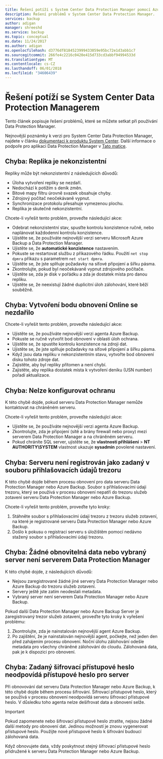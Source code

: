 ```yaml
---
title: Řešení potíží s System Center Data Protection Manager pomocí Azure Backup
description: Řešení problémů v System Center Data Protection Manager.
services: backup
author: adigan
manager: shreeshd
ms.service: backup
ms.topic: conceptual
ms.date: 11/24/2017
ms.author: adigan
ms.openlocfilehash: d3776df8184523999433059e95bc72e1d3abb1c7
ms.sourcegitcommit: 266fe4c2216c0420e415d733cd3abbf94994533d
ms.translationtype: MT
ms.contentlocale: cs-CZ
ms.lasthandoff: 06/01/2018
ms.locfileid: "34606439"
---
```

# <a name="troubleshoot-system-center-data-protection-manager"></a>Řešení potíží se System Center Data Protection Managerem

Tento článek popisuje řešení problémů, které se můžete setkat při používání Data Protection Manager.

Nejnovější poznámky k verzi pro System Center Data Protection Manager, najdete v článku [dokumentaci k produktu System Center](https://docs.microsoft.com/system-center/dpm/dpm-release-notes?view=sc-dpm-2016). Další informace o podpoře pro aplikaci Data Protection Manager v [Tato matice](https://docs.microsoft.com/system-center/dpm/dpm-protection-matrix?view=sc-dpm-2016).


## <a name="error-replica-is-inconsistent"></a>Chyba: Replika je nekonzistentní

Repliky může být nekonzistentní z následujících důvodů:
- Úloha vytvoření repliky se nezdaří.
- Nedochází k potížím s deník změn.
- Bitové mapy filtru úrovně svazek obsahuje chyby.
- Zdrojový počítač neočekávaně vypnut.
- Synchronizace protokolu přesahuje vymezenou plochu.
- Replika je skutečně nekonzistentní.

Chcete-li vyřešit tento problém, proveďte následující akce:
- Odebrat nekonzistentní stav, spusťte kontrolu konzistence ručně, nebo naplánovat každodenní kontrolu konzistence.
- Ujistěte se, že používáte nejnovější verzi serveru Microsoft Azure Backup a Data Protection Manager.
- Ujistěte se, že **automatické konzistence** nastavením.
- Pokuste se restartovat službu z příkazového řádku. Použití `net stop dpmra` příkazu s parametrem `net start dpmra`.
- Ujistěte se, že jste splňuje požadavky na síťové připojení a šířku pásma.
- Zkontrolujte, pokud byl neočekávaně vypnut zdrojového počítače.
- Ujistěte se, zda je disk v pořádku a zda je dostatek místa pro danou repliku.
- Ujistěte se, že neexistují žádné duplicitní úloh zálohování, které běží souběžně.

## <a name="error-online-recovery-point-creation-failed"></a>Chyba: Vytvoření bodu obnovení Online se nezdařilo

Chcete-li vyřešit tento problém, proveďte následující akce:
- Ujistěte se, že používáte nejnovější verzi agenta Azure Backup.
- Pokuste se ručně vytvořit bod obnovení v oblasti úloh ochrana.
- Ujistěte se, že spustíte kontrolu konzistence na zdroji dat.
- Ujistěte se, že jste splňuje požadavky na síťové připojení a šířku pásma.
- Když jsou data repliku v nekonzistentním stavu, vytvořte bod obnovení disku tohoto zdroje dat.
- Zajistěte, aby byl repliky přítomen a není chybí.
- Zajistěte, aby replika dostatek místa k vytvoření deníku (USN number) pořadí aktualizace.

## <a name="error-unable-to-configure-protection"></a>Chyba: Nelze konfigurovat ochranu

K této chybě dojde, pokud serveru Data Protection Manager nemůže kontaktovat na chráněném serveru. 

Chcete-li vyřešit tento problém, proveďte následující akce:
- Ujistěte se, že používáte nejnovější verzi agenta Azure Backup.
- Zkontrolujte, zda je připojení (sítě a brány firewall nebo proxy) mezi serverem Data Protection Manager a na chráněném serveru.
- Pokud chráníte SQL server, ujistěte se, že **vlastnosti přihlášení** > **NT AUTHORITY\SYSTEM** vlastnost ukazuje **sysadmin** povolené nastavení.

## <a name="error-server-not-registered-as-specified-in-vault-credential-file"></a>Chyba: Serveru není registrován jako zadaný v souboru přihlašovacích údajů trezoru

K této chybě dojde během procesu obnovení pro data serveru Data Protection Manager nebo Azure Backup. Soubor s přihlašovacími údaji trezoru, který se používá v procesu obnovení nepatří do trezoru služeb zotavení serveru Data Protection Manager nebo Azure Backup.

Chcete-li vyřešit tento problém, proveďte tyto kroky:
1. Stáhněte soubor s přihlašovacími údaji trezoru z trezoru služeb zotavení, na které je registrované serveru Data Protection Manager nebo Azure Backup.
2. Došlo k pokusu o registraci serveru s úložištěm pomocí nedávno stažený soubor s přihlašovacími údaji trezoru.

## <a name="error-no-recoverable-data-or-selected-server-not-a-data-protection-manager-server"></a>Chyba: Žádné obnovitelná data nebo vybraný server není serverem Data Protection Manager

K této chybě dojde, z následujících důvodů:
- Nejsou zaregistrované žádné jiné servery Data Protection Manager nebo Azure Backup do trezoru služeb zotavení.
- Servery ještě jste zatím neodeslali metadata.
- Vybraný server není serverem Data Protection Manager nebo Azure Backup.

Pokud další Data Protection Manager nebo Azure Backup Server je zaregistrovaný trezor služeb zotavení, proveďte tyto kroky k vyřešení problému:
1. Zkontrolujte, zda je nainstalován nejnovější agent Azure Backup.
2. Po zajištění, že je nainstalován nejnovější agent, počkejte, než jeden den před zahájením procesu obnovení. Noční úlohu zálohování odešle metadata pro všechny chráněné zálohování do cloudu. Zálohovaná data, pak je k dispozici pro obnovení.

## <a name="error-provided-encryption-passphrase-doesnt-match-passphrase-for-server"></a>Chyba: Zadaný šifrovací přístupové heslo neodpovídá přístupové heslo pro server

Při obnovování dat serveru Data Protection Manager nebo Azure Backup, k této chybě dojde během procesu šifrování. Šifrovací přístupové heslo, který se používá v procesu obnovení neodpovídá serveru šifrovací přístupové heslo. V důsledku toho agenta nelze dešifrovat data a obnovení selže.

> [!IMPORTANT]
> Pokud zapomenete nebo šifrovací přístupové heslo ztratíte, nejsou žádné další metody pro obnovení dat. Jedinou možností je znovu vygenerovat přístupové heslo. Použijte nové přístupové heslo k šifrování budoucí zálohovaná data.
>
> Když obnovujete data, vždy poskytnout stejný šifrovací přístupové heslo přidružené k serveru Data Protection Manager nebo Azure Backup. 
>
